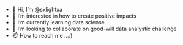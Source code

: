 - 👋 Hi, I’m @sxlightxa
- 👀 I’m interested in how to create positive impacts
- 🌱 I’m currently learning data sciense
- 💞️ I’m looking to collaborate on good-will data analystic challenge
- 📫 How to reach me ...:)

<!---
sxlightxa/sxlightxa is a ✨ special ✨ repository because its `README.md` (this file) appears on your GitHub profile.
You can click the Preview link to take a look at your changes.
--->
